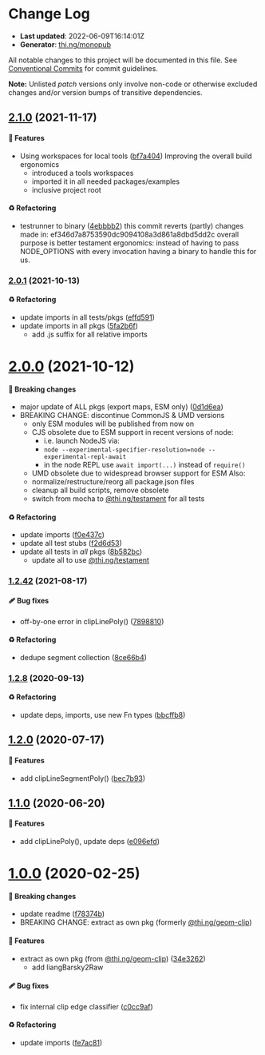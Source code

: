 # Change Log

- **Last updated**: 2022-06-09T16:14:01Z
- **Generator**: [thi.ng/monopub](https://thi.ng/monopub)

All notable changes to this project will be documented in this file.
See [Conventional Commits](https://conventionalcommits.org/) for commit guidelines.

**Note:** Unlisted _patch_ versions only involve non-code or otherwise excluded changes
and/or version bumps of transitive dependencies.

## [2.1.0](https://github.com/thi-ng/umbrella/tree/@thi.ng/geom-clip-line@2.1.0) (2021-11-17)

#### 🚀 Features

- Using workspaces for local tools ([bf7a404](https://github.com/thi-ng/umbrella/commit/bf7a404))
  Improving the overall build ergonomics
  - introduced a tools workspaces
  - imported it in all needed packages/examples
  - inclusive project root

#### ♻️ Refactoring

- testrunner to binary ([4ebbbb2](https://github.com/thi-ng/umbrella/commit/4ebbbb2))
  this commit reverts (partly) changes made in:
  ef346d7a8753590dc9094108a3d861a8dbd5dd2c
  overall purpose is better testament ergonomics:
  instead of having to pass NODE_OPTIONS with every invocation
  having a binary to handle this for us.

### [2.0.1](https://github.com/thi-ng/umbrella/tree/@thi.ng/geom-clip-line@2.0.1) (2021-10-13)

#### ♻️ Refactoring

- update imports in all tests/pkgs ([effd591](https://github.com/thi-ng/umbrella/commit/effd591))
- update imports in all pkgs ([5fa2b6f](https://github.com/thi-ng/umbrella/commit/5fa2b6f))
  - add .js suffix for all relative imports

# [2.0.0](https://github.com/thi-ng/umbrella/tree/@thi.ng/geom-clip-line@2.0.0) (2021-10-12)

#### 🛑 Breaking changes

- major update of ALL pkgs (export maps, ESM only) ([0d1d6ea](https://github.com/thi-ng/umbrella/commit/0d1d6ea))
- BREAKING CHANGE: discontinue CommonJS & UMD versions
  - only ESM modules will be published from now on
  - CJS obsolete due to ESM support in recent versions of node:
    - i.e. launch NodeJS via:
    - `node --experimental-specifier-resolution=node --experimental-repl-await`
    - in the node REPL use `await import(...)` instead of `require()`
  - UMD obsolete due to widespread browser support for ESM
  Also:
  - normalize/restructure/reorg all package.json files
  - cleanup all build scripts, remove obsolete
  - switch from mocha to [@thi.ng/testament](https://github.com/thi-ng/umbrella/tree/main/packages/testament) for all tests

#### ♻️ Refactoring

- update imports ([f0e437c](https://github.com/thi-ng/umbrella/commit/f0e437c))
- update all test stubs ([f2d6d53](https://github.com/thi-ng/umbrella/commit/f2d6d53))
- update all tests in _all_ pkgs ([8b582bc](https://github.com/thi-ng/umbrella/commit/8b582bc))
  - update all to use [@thi.ng/testament](https://github.com/thi-ng/umbrella/tree/main/packages/testament)

### [1.2.42](https://github.com/thi-ng/umbrella/tree/@thi.ng/geom-clip-line@1.2.42) (2021-08-17)

#### 🩹 Bug fixes

- off-by-one error in clipLinePoly() ([7898810](https://github.com/thi-ng/umbrella/commit/7898810))

#### ♻️ Refactoring

- dedupe segment collection ([8ce66b4](https://github.com/thi-ng/umbrella/commit/8ce66b4))

### [1.2.8](https://github.com/thi-ng/umbrella/tree/@thi.ng/geom-clip-line@1.2.8) (2020-09-13)

#### ♻️ Refactoring

- update deps, imports, use new Fn types ([bbcffb8](https://github.com/thi-ng/umbrella/commit/bbcffb8))

## [1.2.0](https://github.com/thi-ng/umbrella/tree/@thi.ng/geom-clip-line@1.2.0) (2020-07-17)

#### 🚀 Features

- add clipLineSegmentPoly() ([bec7b93](https://github.com/thi-ng/umbrella/commit/bec7b93))

## [1.1.0](https://github.com/thi-ng/umbrella/tree/@thi.ng/geom-clip-line@1.1.0) (2020-06-20)

#### 🚀 Features

- add clipLinePoly(), update deps ([e096efd](https://github.com/thi-ng/umbrella/commit/e096efd))

# [1.0.0](https://github.com/thi-ng/umbrella/tree/@thi.ng/geom-clip-line@1.0.0) (2020-02-25)

#### 🛑 Breaking changes

- update readme ([f78374b](https://github.com/thi-ng/umbrella/commit/f78374b))
- BREAKING CHANGE: extract as own pkg (formerly [@thi.ng/geom-clip](https://github.com/thi-ng/umbrella/tree/main/packages/geom-clip))

#### 🚀 Features

- extract as own pkg (from [@thi.ng/geom-clip](https://github.com/thi-ng/umbrella/tree/main/packages/geom-clip)) ([34e3262](https://github.com/thi-ng/umbrella/commit/34e3262))
  - add liangBarsky2Raw

#### 🩹 Bug fixes

- fix internal clip edge classifier ([c0cc9af](https://github.com/thi-ng/umbrella/commit/c0cc9af))

#### ♻️ Refactoring

- update imports ([fe7ac81](https://github.com/thi-ng/umbrella/commit/fe7ac81))
